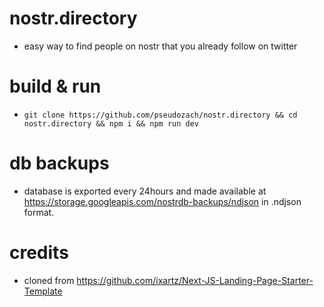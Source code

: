 # nostr.directory
* easy way to find people on nostr that you already follow on twitter

# build & run 
* `git clone https://github.com/pseudozach/nostr.directory && cd nostr.directory && npm i && npm run dev`  

# db backups
* database is exported every 24hours and made available at https://storage.googleapis.com/nostrdb-backups/ndjson in .ndjson format.

# credits
* cloned from https://github.com/ixartz/Next-JS-Landing-Page-Starter-Template